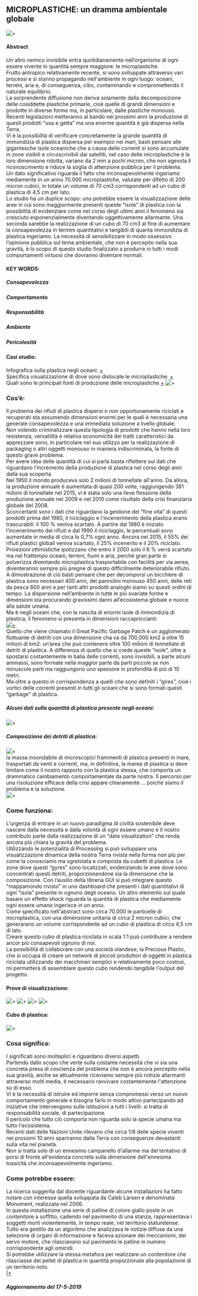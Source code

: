 ## MICROPLASTICHE: un dramma ambientale globale 
![+](https://i.imgur.com/XB7bnIj.jpg)  
#### Abstract  
Un altro nemico invisibile entra quotidianamente nell’organismo di ogni essere vivente in quantità sempre maggiore: le microplastiche.  
Frutto antropico relativamente recente, si sono sviluppate attraverso vari processi e si stanno propagando nell'ambiente in ogni luogo: oceani, terreni, aria e, di conseguenza, cibo, contaminando e compromettendo il naturale equilibrio.  
La sorprendente diffusione non deriva solamente dalla decomposizione delle cosiddette plastiche primarie, cioè quelle di grandi dimensioni e prodotte in diverse forme ma, in particolare, dalle plastiche monouso. Recenti legislazioni metteranno al bando nei prossimi anni la produzione di questi prodotti “usa e getta” ma una enorme quantità è già dispersa nella Terra.  
Vi è la possibilità di verificare concretamente la grande quantità di immondizia di plastica dispersa per esempio nei mari, basti pensare alle gigantesche isole oceaniche che a causa delle correnti si sono accumulate in zone visibili e circoscrivibili dai satelliti, nel caso delle microplastiche è la loro dimensione ridotta, variano da 2 mm a pochi micron, che non agevola il riconoscimento e riduce la soglia di attenzione pubblica per il problema.  
Un dato significativo riguarda il fatto che inconsapevolmente ingeriamo mediamente in un anno 70.000 microplastiche, valutate per difetto di 200 micron cubici, in totale un volume di 70 cm3 corrispondenti ad un cubo di plastica di 4,5 cm per lato.  
Lo studio ha un duplice scopo: uno potrebbe essere la visualizzazione delle aree in cui sono maggiormente presenti queste “isole” di plastica con la possibilità di evidenziare come nel corso degli ultimi anni il fenomeno sia cresciuto esponenzialmente diventando oggettivamente allarmante.  Una seconda sarebbe la realizzazione di un cubo di 70 cm3 al fine di aumentare la consapevolezza in termini quantitativi e tangibili di quanta immondizia di plastica ingeriamo.
La necessità di sensibilizzare in modo ossessivo l’opinione pubblica sul tema ambientale, che non è percepito nella sua gravità, è lo scopo di questo studio finalizzato a produrre in tutti i modi comportamenti virtuosi che dovranno diventare normali.  
#### KEY WORDS:  
##### Consapevolezza  
##### Comportamento  
##### Responsabilità  
##### Ambiente  
##### Pericolosità  

#### Casi studio:
Infografica sulla plastica negli oceani: [+](http://dumpark.com/seas-of-plastic-infographic/)  
Specifica visualizzazione di dove sono dislocate le microplastiche: [+](https://www.nature.com/news/bottles-bags-ropes-and-toothbrushes-the-struggle-to-track-ocean-plastics-1.20432)  
Quali sono le principali fonti di produzione delle microplastiche [+](https://www.leisurepro.com/blog/ocean-news/great-plastic-era-change-want-see-world/)
![+](https://i.imgur.com/ZTqsyAc.jpg)  
### Cos’è:
Il problema dei rifiuti di plastica dispersi o non opportunamente riciclati e recuperati sta assumendo dimensioni enormi per le quali è necessaria una generale consapevolezza e una immediata soluzione a livello globale.   
Non volendo criminalizzare questa tipologia di prodotti che hanno nella loro resistenza, versatilità e relativa economicità dei tratti caratteristici da apprezzare sono, in particolare nel suo utilizzo per la realizzazione di packaging o altri oggetti monouso in maniera indiscriminata, la fonte di questo grave problema.    
Per avere idea delle quantità di cui si parla basta riflettere sui dati che riguardano l’incremento della produzione di plastica nel corso degli anni dalla sua scoperta.  
Nel 1950 il mondo produceva solo 2 milioni di tonnellate all'anno. Da allora, la produzione annuale è aumentata di quasi 200 volte, raggiungendo 381 milioni di tonnellate nel 2015, vi è stata solo una lieve flessione della produzione annuale nel 2009 e nel 2010 come risultato della crisi finanziaria globale del 2008.    
Sconcertanti sono i dati che riguardano la gestione del “fine vita” di questi prodotti prima del 1980, il riciclaggio e l'incenerimento della plastica erano trascurabili: il 100 % veniva scartato. A partire dal 1980 è iniziato l’incenerimento dei rifiuti e dal 1990 il riciclaggio, le percentuali sono aumentate in media di circa lo 0,7% ogni anno. Ancora nel 2015, il 55% dei rifiuti plastici globali veniva scartato, il 25% incenerito e il 20% riciclato.  
Proiezioni ottimistiche ipotizzano che entro il 2050 solo il 6 % verrà scartato ma nel frattempo oceani, terreni, fiumi e aria, perché gran parte si polverizza diventando microplastica trasportabile con facilità per via aerea, diventeranno sempre più pregne di questo difficilmente deteriorabile rifiuto.  
A dimostrazione di ciò basti pensare che per decomporsi un bicchiere di plastica sono necessari 400 anni, dei pannolini monouso 450 anni, delle reti da pesca 600 anni e per tanti altri prodotti analoghi siamo su questi ordini di tempo.
La dispersione nell’ambiente in tutte le più svariate forme e dimensioni sta procurando gravissimi danni all’ecosistema globale e nuoce alla salute umana.  
Ma è negli oceani che, con la nascita di enormi isole di immondizia di plastica, il fenomeno si presenta in dimensioni raccapriccianti.  
[![+](https://i.imgur.com/8LzfR20.jpg)](https://www.youtube.com/watch?time_continue=43&v=Sp572udnPVg)  
Quello che viene chiamato il Great Pacific Garbage Patch è un agglomerato fluttuante di detriti con una dimensione cha va da 700,000 km2 a oltre 15 milioni di km2: un’area che può contenere oltre 100 milioni di tonnellate di detriti di plastica.
A differenza di quello che si crede queste “isole”, oltre a spostarsi costantemente in balia delle correnti, sono invisibili, a parte alcuni ammassi, sono formate nella maggior parte da parti piccole se non minuscole parti ma raggiungono uno spessore in profondità di più di 10 metri.  
Ma oltre a questo in corrispondenza a quelli che sono definiti i “gires”, cioè i vortici delle correnti presenti in tutti gli oceani che si sono formati questi “garbage” di plastica.  
##### Alcuni dati sulla quantità di plastica presente negli oceani:  
![+](https://i.imgur.com/qz9sO24.jpg)  
##### Composizione dei detriti di plastica:  
![+](https://i.imgur.com/7OBPbRn.jpg)  
la massa insondabile di microscopici frammenti di plastica presenti in mare, trasportati da venti e correnti, ma, in definitiva, la marea di plastica si deve limitare come il nostro rapporto con la plastica stessa, che comporta un drammatico cambiamento comportamentale da parte nostra. Il percorso per una risoluzione efficace della crisi appare chiaramente ... poiché siamo il problema e la soluzione.  
![+](https://i.imgur.com/gPGST1P.jpg)  
### Come funziona:  
L'urgenza di entrare in un nuovo paradigma di civiltà sostenibile deve nascere dalla necessità e dalla volontà di ogni essere umano e il nostro contributo parte dalla realizzazione di un “data visualization” che renda ancora più chiara la gravità del problema.  
Utilizzando le potenzialità di Processing si può sviluppare una visualizzazione dinamica della nostra Terra rivista nella forma  non più per come la conosciamo ma sgretolata e composta da cubetti di plastica.
Le zone dove questi “gyres” sono localizzati, evidenziando le aree dove sono concentrati questi detriti, proporzionandone sia la dimensione che la composizione.
Con l’ausilio della libreria GUI si può integrare questo "mappamondo rivisto" in uno dashboard che presenti i dati quantitativi di ogni “isola” presente in ognuno degli oceano.
Un altro elemento sul quale basare un effetto shock riguarda la quantità di plastica che mediamente ogni essere umano ingerisce in un anno.  
Come specificato nell'abstract sono circa 70.000 le particelle di microplastica, con una dimensione unitaria di circa 2 micron cubici, che generarano un volume corrispondente ad un cubo di plastica di circa 4,5 cm di lato.  
Creare questo cubo di plastica riciclata in scala 1:1 può contribuire a rendere ancor più consapevoli ognuno di noi.  
La possibilità di collaborare con una società olandese, la Precious Plastic, che si occupa di creare un network di piccoli produttori di oggetti in plastica riciclata utilizzando dei macchinari semplici e relativamente poco costosi, mi permetterà di assemblare questo cubo rendendo tangibile l'output del progetto.  
#### Prove di visualizzazione:  
![+](https://i.imgur.com/nLpvDqv.jpg) ![+](https://i.imgur.com/I37f2Rv.jpg) ![+](https://i.imgur.com/yx4y85O.jpg) ![+](https://i.imgur.com/u6J7L2Z.jpg)  
#### Cubo di plastica:  
![+](https://i.imgur.com/Cwp0Y1P.jpg)  
### Cosa significa:  
I significati sono molteplici e riguardano diversi aspetti.  
Partendo dallo scopo che verte sulla costante necessità che vi sia una concreta presa di coscienza del problema che non è ancora percepito nella sua gravità, anche se attualmente riceviamo sempre più notizie allarmanti attraverso molti media, è necessario ravvivare costantemente l'attenzione su di esso.  
Vi è la necessità di istruire ed imporre senza compromessi verso un nuovo comportamento generale e bisogna farlo in modo attivo partecipando ad iniziative che intervengono sulle istituzioni a tutti i livelli: si tratta di responsabilità sociale, di partecipazione.  
Il pericolo che tutto ciò comporta non riguarda solo la specie umana ma tutto l'ecosistema.  
Recenti dati delle Nazioni Unite rilevano che circa 1/8 delle specie viventi nei prossimi 10 anni spariranno dalla Terra con conseguenze devastanti sulla vita nel pianeta.  
Non si tratta solo di un ennesimo campanello d'allarme ma del tentativo di porsi di fronte all'evidenza concreta sulla dimensione dell'ennesima tossicità che inconsapevolmente ingeriamo.
### Come potrebbe essere:  
La ricerca suggerita dal docente riguardante alcune installazioni ha fatto notare con interesse quella sviluppata da Caleb Larsen e denominata Monument, realizzata nel 2006.  
In questa installazione una serie di palline di colore giallo poste in un contenitore a soffitto, cadendo nel pavimento di una stanza, rappresentava i soggetti morti violentemente, in tempo reale, nel territorio statunitense. Tutto era gestito da un algoritmo che analizzava le notizie diffuse da una selezione di organi di informazione e faceva azionare dei meccanismi, dei servo motore, che rilasciavano sul pavimento le palline in numero corrispondente agli omicidi.  
Si potrebbe utilizzare la stessa metafora per realizzare  un contenitore che rilasciasse dei pellet di plastica in quantità proporzionale alla popolazione di un territorio noto.  
|[+](https://i.imgur.com/zUOn2qJ.png)  
##### Aggiornamento del 17-5-2019










